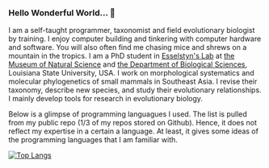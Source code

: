 ### Hello Wonderful World... 👋

I am a self-taught programmer, taxonomist and field evolutionary biologist by training. I enjoy computer building and tinkering with computer hardware and software. You will also often find me chasing mice and shrews on a mountain in the tropics. I am a PhD student in [Esselstyn's Lab](https://esselstyn.github.io/) at [the Museum of Natural Science](https://www.lsu.edu/mns/) and [the Department of Biological Sciences](https://www.lsu.edu/science/biosci/), Louisiana State University, USA. I work on morphological systematics and molecular phylogenetics of small mammals in Southeast Asia. I revise their taxonomy, describe new species, and study their evolutionary relationships. I mainly develop tools for research in evolutionary biology.

Below is a glimpse of programming languagues I used. The list is pulled from my public repo (1/3 of my repos stored on Github). Hence, it does not reflect my expertise in a certain a language. At least, it gives some ideas of the programming languages that I am familiar with.

[![Top Langs](https://github-readme-stats.vercel.app/api/top-langs/?username=hhandika&hide=CSS,html,Makefile&langs_count=7&theme=tokyonight)](https://github.com/anuraghazra/github-readme-stats)

